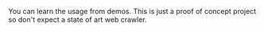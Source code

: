 You can learn the usage from demos.
This is just a proof of concept project so don't expect a state of art web crawler.
